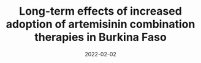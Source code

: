---
title: "Long-term effects of increased adoption of artemisinin combination therapies in Burkina Faso"
collection: publications
permalink: 
excerpt: 'Artemisinin combination therapies (ACTs) are the WHO-recommended first-line therapies for uncomplicated <i>Plasmodium falciparum</i> malaria. The emergence and spread of artemisinin-resistant genotypes is a major global public health concern due to the increased rate of treatment failures that result. This is particularly germane for WHO designated ‘high burden to high impact’ (HBHI) countries, such as Burkina Faso, where there is increased emphasis on improving guidance, strategy, and coordination of local malaria response in an effort to reduce the prevalence of <i>P. falciparum</i> malaria. To explore how the increased adoption of ACTs may affect the HBHI malaria setting of Burkina Faso, we added spatial structure to a validated individual-based stochastic model of <i>P. falciparum</i> transmission and evaluated the long-term effects of increased ACT use. We explored how de novo emergence of artemisinin-resistant genotypes, such as pfkelch13 580Y, may occur under scenarios in which private-market drugs are eliminated or multiple first-line therapies (MFT) are deployed. We found that elimination of private market drugs would result in lower treatment failures rates (between 11.98% and 12.90%) when compared to the status quo (13.11%). However, scenarios incorporating MFT with equal deployment of artemether-lumefantrine (AL) and dihydroartemisinin-piperaquine (DHA-PPQ) may accelerate near-term drug resistance (580Y frequency ranging between 0.62 to 0.84 in model year 2038) and treatment failure rates (26.69% to 34.00% in 2038), due to early failure and substantially reduced treatment efficacy resulting from piperaquine-resistant genotypes. A rebalanced MFT approach (90% AL, 10% DHA-PPQ) results in approximately equal long-term outcomes to using AL alone but may be difficult to implement in practice.'
date: 2022-02-02
venue: 'PLOS Global Public Health'
paperurl: 'https://doi.org/10.1371/journal.pgph.0000111'
citation: 'Zupko, R. J., Nguyen, T. D., Somé, A. F., Tran, T. N. A., Gerardin, J., Dudas, P., ... & Boni, M. F. (2022). Long-term effects of increased adoption of artemisinin combination therapies in Burkina Faso. <i>PLOS Global Public Health</i>, 2(2), e0000111.'
---